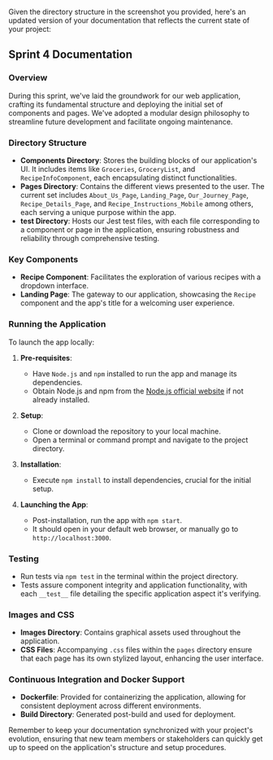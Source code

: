 Given the directory structure in the screenshot you provided, here's an updated version of your documentation that reflects the current state of your project:

## Sprint 4 Documentation

### Overview
During this sprint, we've laid the groundwork for our web application, crafting its fundamental structure and deploying the initial set of components and pages. We've adopted a modular design philosophy to streamline future development and facilitate ongoing maintenance.

### Directory Structure
- **Components Directory**: Stores the building blocks of our application's UI. It includes items like `Groceries`, `GroceryList`, and `RecipeInfoComponent`, each encapsulating distinct functionalities.
- **Pages Directory**: Contains the different views presented to the user. The current set includes `About_Us_Page`, `Landing_Page`, `Our_Journey_Page`, `Recipe_Details_Page`, and `Recipe_Instructions_Mobile` among others, each serving a unique purpose within the app.
- **__test__ Directory**: Hosts our Jest test files, with each file corresponding to a component or page in the application, ensuring robustness and reliability through comprehensive testing.

### Key Components
- **Recipe Component**: Facilitates the exploration of various recipes with a dropdown interface.
- **Landing Page**: The gateway to our application, showcasing the `Recipe` component and the app's title for a welcoming user experience.

### Running the Application
To launch the app locally:

1. **Pre-requisites**:
   - Have `Node.js` and `npm` installed to run the app and manage its dependencies.
   - Obtain Node.js and npm from the [Node.js official website](https://nodejs.org/) if not already installed.

2. **Setup**:
   - Clone or download the repository to your local machine.
   - Open a terminal or command prompt and navigate to the project directory.

3. **Installation**:
   - Execute `npm install` to install dependencies, crucial for the initial setup.

4. **Launching the App**:
   - Post-installation, run the app with `npm start`.
   - It should open in your default web browser, or manually go to `http://localhost:3000`.

### Testing
- Run tests via `npm test` in the terminal within the project directory.
- Tests assure component integrity and application functionality, with each `__test__` file detailing the specific application aspect it's verifying.

### Images and CSS
- **Images Directory**: Contains graphical assets used throughout the application.
- **CSS Files**: Accompanying `.css` files within the `pages` directory ensure that each page has its own stylized layout, enhancing the user interface.

### Continuous Integration and Docker Support
- **Dockerfile**: Provided for containerizing the application, allowing for consistent deployment across different environments.
- **Build Directory**: Generated post-build and used for deployment.

Remember to keep your documentation synchronized with your project's evolution, ensuring that new team members or stakeholders can quickly get up to speed on the application's structure and setup procedures.